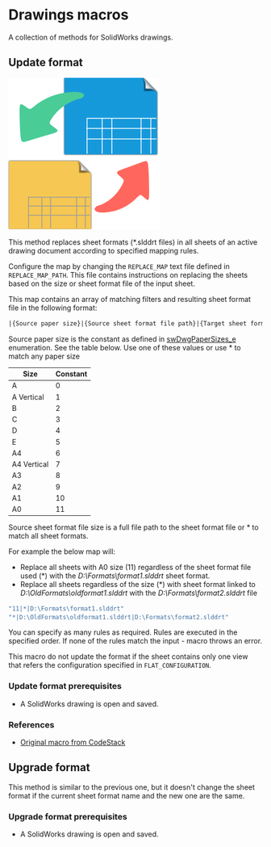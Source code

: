 # Drawings macros

A collection of methods for SolidWorks drawings.

## Update format

![Update format icon](../../Resources/ChangeFormat.png "Update format")

This method replaces sheet formats (*.slddrt files) in all sheets of an active drawing document according to specified mapping rules.

Configure the map by changing the `REPLACE_MAP` text file defined in `REPLACE_MAP_PATH`. This file contains instructions on replacing the sheets based on the size or sheet format file of the input sheet.

This map contains an array of matching filters and resulting sheet format file in the following format:

~~~ vb
|{Source paper size}|{Source sheet format file path}|{Target sheet format file path}
~~~

Source paper size is the constant as defined in [swDwgPaperSizes_e](https://help.solidworks.com/2016/english/api/swconst/solidworks.interop.swconst~solidworks.interop.swconst.swdwgpapersizes_e.html) enumeration. See the table below. Use one of these values or use \* to match any paper size

| Size        | Constant |
|-------------|----------|
| A           | 0        |
| A Vertical  | 1        |
| B           | 2        |
| C           | 3        |
| D           | 4        |
| E           | 5        |
| A4          | 6        |
| A4 Vertical | 7        |
| A3          | 8        |
| A2          | 9        |
| A1          | 10       |
| A0          | 11       |

Source sheet format file size is a full file path to the sheet format file or \* to match all sheet formats.

For example the below map will:

* Replace all sheets with A0 size (11) regardless of the sheet format file used (\*) with the *D:\Formats\format1.slddrt* sheet format.
* Replace all sheets regardless of the size (\*) with sheet format linked to *D:\OldFormats\oldformat1.slddrt* with the *D:\Formats\format2.slddrt* file

~~~ vb
"11|*|D:\Formats\format1.slddrt"
"*|D:\OldFormats\oldformat1.slddrt|D:\Formats\format2.slddrt"
~~~

You can specify as many rules as required. Rules are executed in the specified order. If none of the rules match the input - macro throws an error.

This macro do not update the format if the sheet contains only one view that refers the configuration specified in `FLAT_CONFIGURATION`.

### Update format prerequisites

* A SolidWorks drawing is open and saved.

### References

* [Original macro from CodeStack](https://www.codestack.net/solidworks-api/document/drawing/replace-sheet-format/)

## Upgrade format

This method is similar to the previous one, but it doesn't change the sheet format if the current sheet format name and the new one are the same.

### Upgrade format prerequisites

* A SolidWorks drawing is open and saved.
